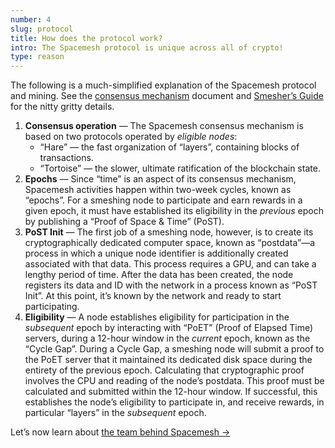 ```yaml
---
number: 4
slug: protocol
title: How does the protocol work?
intro: The Spacemesh protocol is unique across all of crypto!
type: reason
---
```


The following is a much-simplified explanation of the Spacemesh protocol and mining. See the [consensus mechanism](https://spacemesh.io/blog/the-spacemesh-consensus-protocol/) document and [Smesher’s Guide](https://github.com/spacemeshos/wiki/wiki/Smesher-Guide) for the nitty gritty details.

1. **Consensus operation** — The Spacemesh consensus mechanism is based on two protocols operated by *eligible nodes*:
	- “Hare” — the fast organization of “layers”, containing blocks of transactions.
	- “Tortoise” — the slower, ultimate ratification of the blockchain state.
1. **Epochs** — Since “time” is an aspect of its consensus mechanism, Spacemesh activities happen within two-week cycles, known as “epochs”. For a smeshing node to participate and earn rewards in a given epoch, it must have established its eligibility in the *previous* epoch by publishing a “Proof of Space & Time” (PoST).
1. **PoST Init** — The first job of a smeshing node, however, is to create its cryptographically dedicated computer space, known as “postdata”—a process in which a unique node identifier is additionally created associated with that data. This process requires a GPU, and can take a lengthy period of time. After the data has been created, the node registers its data and ID with the network in a process known as “PoST Init”. At this point, it’s known by the network and ready to start participating.
1. **Eligibility** — A node establishes eligibility for participation in the *subsequent* epoch by interacting with “PoET” (Proof of Elapsed Time) servers, during  a 12-hour window in the *current* epoch, known as the “Cycle Gap”. During a Cycle Gap, a smeshing node will submit a proof to the PoET server that it maintained its dedicated disk space during the entirety of the previous epoch. Calculating that cryptographic proof involves the CPU and reading of the node’s postdata. This proof must be calculated and submitted within the 12-hour window. If successful, this establishes the node’s eligibility to participate in, and receive rewards, in particular “layers” in the *subsequent* epoch.


Let’s now learn about [the team behind Spacemesh →](/team)